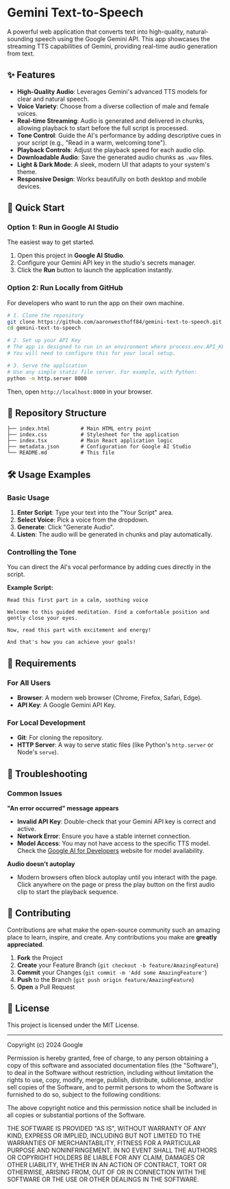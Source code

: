 # Gemini Text-to-Speech

A powerful web application that converts text into high-quality, natural-sounding speech using the Google Gemini API. This app showcases the streaming TTS capabilities of Gemini, providing real-time audio generation from text.

## ✨ Features

-   **High-Quality Audio**: Leverages Gemini's advanced TTS models for clear and natural speech.
-   **Voice Variety**: Choose from a diverse collection of male and female voices.
-   **Real-time Streaming**: Audio is generated and delivered in chunks, allowing playback to start before the full script is processed.
-   **Tone Control**: Guide the AI's performance by adding descriptive cues in your script (e.g., "Read in a warm, welcoming tone").
-   **Playback Controls**: Adjust the playback speed for each audio clip.
-   **Downloadable Audio**: Save the generated audio chunks as `.wav` files.
-   **Light & Dark Mode**: A sleek, modern UI that adapts to your system's theme.
-   **Responsive Design**: Works beautifully on both desktop and mobile devices.

## 🚀 Quick Start

### Option 1: Run in Google AI Studio
The easiest way to get started.
1.  Open this project in **Google AI Studio**.
2.  Configure your Gemini API key in the studio's secrets manager.
3.  Click the **Run** button to launch the application instantly.

### Option 2: Run Locally from GitHub
For developers who want to run the app on their own machine.

```bash
# 1. Clone the repository
git clone https://github.com/aaronwesthoff84/gemini-text-to-speech.git
cd gemini-text-to-speech

# 2. Set up your API Key
# The app is designed to run in an environment where process.env.API_KEY is available.
# You will need to configure this for your local setup.

# 3. Serve the application
# Use any simple static file server. For example, with Python:
python -m http.server 8000
```
Then, open `http://localhost:8000` in your browser.

## 📁 Repository Structure

```
├── index.html          # Main HTML entry point
├── index.css           # Stylesheet for the application
├── index.tsx           # Main React application logic
├── metadata.json       # Configuration for Google AI Studio
└── README.md           # This file
```

## 🛠️ Usage Examples

### Basic Usage
1.  **Enter Script**: Type your text into the "Your Script" area.
2.  **Select Voice**: Pick a voice from the dropdown.
3.  **Generate**: Click "Generate Audio".
4.  **Listen**: The audio will be generated in chunks and play automatically.

### Controlling the Tone
You can direct the AI's vocal performance by adding cues directly in the script.

**Example Script:**
```
Read this first part in a calm, soothing voice

Welcome to this guided meditation. Find a comfortable position and gently close your eyes.

Now, read this part with excitement and energy!

And that's how you can achieve your goals!
```

## 🔧 Requirements

### For All Users
-   **Browser**: A modern web browser (Chrome, Firefox, Safari, Edge).
-   **API Key**: A Google Gemini API Key.

### For Local Development
-   **Git**: For cloning the repository.
-   **HTTP Server**: A way to serve static files (like Python's `http.server` or Node's `serve`).

## 🐛 Troubleshooting

### Common Issues

**"An error occurred" message appears**
-   **Invalid API Key**: Double-check that your Gemini API key is correct and active.
-   **Network Error**: Ensure you have a stable internet connection.
-   **Model Access**: You may not have access to the specific TTS model. Check the [Google AI for Developers](https://ai.google.dev/) website for model availability.

**Audio doesn't autoplay**
-   Modern browsers often block autoplay until you interact with the page. Click anywhere on the page or press the play button on the first audio clip to start the playback sequence.

## 🤝 Contributing

Contributions are what make the open-source community such an amazing place to learn, inspire, and create. Any contributions you make are **greatly appreciated**.

1.  **Fork** the Project
2.  **Create** your Feature Branch (`git checkout -b feature/AmazingFeature`)
3.  **Commit** your Changes (`git commit -m 'Add some AmazingFeature'`)
4.  **Push** to the Branch (`git push origin feature/AmazingFeature`)
5.  **Open** a Pull Request

## 📄 License

This project is licensed under the MIT License.

---

Copyright (c) 2024 Google

Permission is hereby granted, free of charge, to any person obtaining a copy
of this software and associated documentation files (the "Software"), to deal
in the Software without restriction, including without limitation the rights
to use, copy, modify, merge, publish, distribute, sublicense, and/or sell
copies of the Software, and to permit persons to whom the Software is
furnished to do so, subject to the following conditions:

The above copyright notice and this permission notice shall be included in all
copies or substantial portions of the Software.

THE SOFTWARE IS PROVIDED "AS IS", WITHOUT WARRANTY OF ANY KIND, EXPRESS OR
IMPLIED, INCLUDING BUT NOT LIMITED TO THE WARRANTIES OF MERCHANTABILITY,
FITNESS FOR A PARTICULAR PURPOSE AND NONINFRINGEMENT. IN NO EVENT SHALL THE
AUTHORS OR COPYRIGHT HOLDERS BE LIABLE FOR ANY CLAIM, DAMAGES OR OTHER
LIABILITY, WHETHER IN AN ACTION OF CONTRACT, TORT OR OTHERWISE, ARISING FROM,
OUT OF OR IN CONNECTION WITH THE SOFTWARE OR THE USE OR OTHER DEALINGS IN THE
SOFTWARE.
